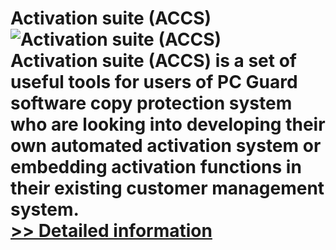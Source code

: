 # Activation suite (ACCS)<br />![Activation suite (ACCS)](https://mycommerce.akamaized.net/api/pimages/P184023/BIG/184023.GIF)<br />Activation suite (ACCS) is a set of useful tools for users of PC Guard software copy protection system who are looking into developing their own automated activation system or embedding activation functions in their existing customer management system.<br />[>> Detailed information](https://secure.shareit.com/shareit/product.html?productid=184023&affiliateid=200057808)